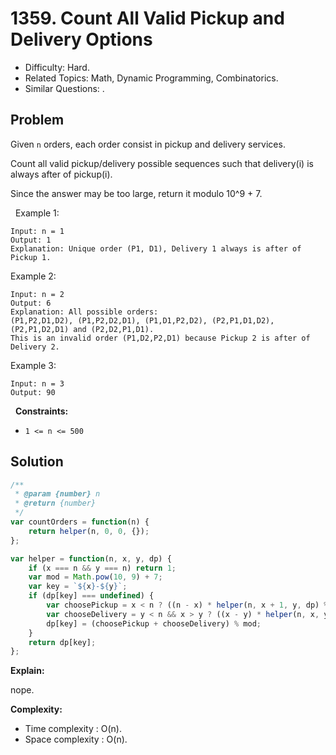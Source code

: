 # 1359. Count All Valid Pickup and Delivery Options

- Difficulty: Hard.
- Related Topics: Math, Dynamic Programming, Combinatorics.
- Similar Questions: .

## Problem

Given `n` orders, each order consist in pickup and delivery services. 

Count all valid pickup/delivery possible sequences such that delivery(i) is always after of pickup(i). 

Since the answer may be too large, return it modulo 10^9 + 7.

 
Example 1:

```
Input: n = 1
Output: 1
Explanation: Unique order (P1, D1), Delivery 1 always is after of Pickup 1.
```

Example 2:

```
Input: n = 2
Output: 6
Explanation: All possible orders: 
(P1,P2,D1,D2), (P1,P2,D2,D1), (P1,D1,P2,D2), (P2,P1,D1,D2), (P2,P1,D2,D1) and (P2,D2,P1,D1).
This is an invalid order (P1,D2,P2,D1) because Pickup 2 is after of Delivery 2.
```

Example 3:

```
Input: n = 3
Output: 90
```

 
**Constraints:**


	
- `1 <= n <= 500`



## Solution

```javascript
/**
 * @param {number} n
 * @return {number}
 */
var countOrders = function(n) {
    return helper(n, 0, 0, {});
};

var helper = function(n, x, y, dp) {
    if (x === n && y === n) return 1;
    var mod = Math.pow(10, 9) + 7;
    var key = `${x}-${y}`;
    if (dp[key] === undefined) {
        var choosePickup = x < n ? ((n - x) * helper(n, x + 1, y, dp) % mod) : 0;
        var chooseDelivery = y < n && x > y ? ((x - y) * helper(n, x, y + 1, dp) % mod) : 0;
        dp[key] = (choosePickup + chooseDelivery) % mod;
    }
    return dp[key];
};
```

**Explain:**

nope.

**Complexity:**

* Time complexity : O(n).
* Space complexity : O(n).
